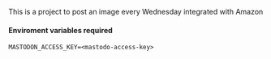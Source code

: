 This is a project to post an image every Wednesday integrated with Amazon

#### Enviroment variables required

```
MASTODON_ACCESS_KEY=<mastodo-access-key>
```
